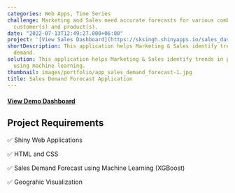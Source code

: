 ```yaml
---
categories: Web Apps, Time Series
challenge: Marketing and Sales need accurate forecasts for various combinations of
  customer(s) and product(s).
date: "2022-07-13T12:49:27.000+06:00"
project: '[View Sales Dashboard](https://sksingh.shinyapps.io/sales_dashboard_forecast_app/)'
shortDescription: This application helps Marketing & Sales identify trends in product
  demand.
solution: This application helps Marketing & Sales identify trends in product demand
  using machine learning.
thumbnail: images/portfolio/app_sales_demand_forecast-1.jpg
title: Sales Demand Forecast Application
---
```




#### [View Demo Dashboard](https://sksingh.shinyapps.io/sales_dashboard_forecast_app/)

## Project Requirements

✅ Shiny Web Applications

✅ HTML and CSS

✅ Sales Demand Forecast using Machine Learning (XGBoost)

✅ Geograhic Visualization

